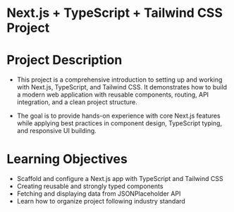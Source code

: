 # Next.js + TypeScript + Tailwind CSS Project


# Project Description

- This project is a comprehensive introduction to setting up and working with Next.js, TypeScript, and Tailwind CSS. It demonstrates how to build a modern web application with reusable components, routing, API integration, and a clean project structure.

- The goal is to provide hands-on experience with core Next.js features while applying best practices in component design, TypeScript typing, and responsive UI building.

# Learning Objectives
- Scaffold and configure a Next.js app with TypeScript and Tailwind CSS
- Creating reusable and strongly typed components
- Fetching and displaying data from JSONPlaceholder API
- Learn how to organize project following industry standard
